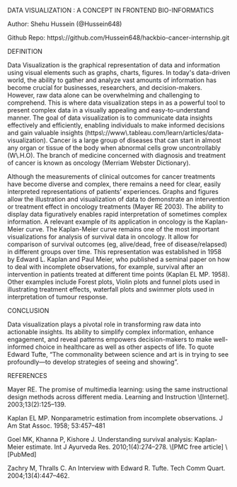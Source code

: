 DATA VISUALIZATION : A CONCEPT IN FRONTEND BIO-INFORMATICS

Author: Shehu Hussein (@Hussein648)

Github Repo: https\\://github.com/Hussein648/hackbio-cancer-internship.git

DEFINITION

Data Visualization is the graphical representation of data and information using visual elements such as graphs, charts, figures. In today's data-driven world, the ability to gather and analyze vast amounts of information has become crucial for businesses, researchers, and decision-makers. However, raw data alone can be overwhelming and challenging to comprehend. This is where data visualization steps in as a powerful tool to present complex data in a visually appealing and easy-to-understand manner. The goal of data visualization is to communicate data insights effectively and efficiently, enabling individuals to make informed decisions and gain valuable insights (https\\://www\\.tableau.com/learn/articles/data-visualization). Cancer is a large group of diseases that can start in almost any organ or tissue of the body when abnormal cells grow uncontrollably (W\\.H.O). The branch of medicine concerned with diagnosis and treatment of cancer is known as oncology (Merriam Webster Dictionary).

Although the measurements of clinical outcomes for cancer treatments have become diverse and complex, there remains a need for clear, easily interpreted representations of patients’ experiences. Graphs and figures allow the illustration and visualization of data to demonstrate an intervention or treatment effect in oncology treatments (Mayer RE 2003). The ability to display data figuratively enables rapid interpretation of sometimes complex information. A relevant example of its application in oncology is the Kaplan-Meier curve. The Kaplan-Meier curve remains one of the most important visualizations for analysis of survival data in oncology. It allow for comparison of survival outcomes (eg, alive/dead, free of disease/relapsed) in different groups over time. This representation was established in 1958 by Edward L. Kaplan and Paul Meier, who published a seminal paper on how to deal with incomplete observations, for example, survival after an intervention in patients treated at different time points (Kaplan EL MP. 1958). Other examples include Forest plots, Violin plots and funnel plots used in illustrating treatment effects, waterfall plots and swimmer plots used in interpretation of tumour response.  

CONCLUSION

Data visualization plays a pivotal role in transforming raw data into actionable insights. Its ability to simplify complex information, enhance engagement, and reveal patterns empowers decision-makers to make well-informed choice in healthcare as well as other aspects of life. To quote Edward Tufte, “The commonality between science and art is in trying to see profoundly—to develop strategies of seeing and showing”.

REFERENCES

Mayer RE. The promise of multimedia learning: using the same instructional design methods across different media. Learning and Instruction \\\[Internet]. 2003;13(2):125–139.

Kaplan EL MP. Nonparametric estimation from incomplete observations. J Am Stat Assoc. 1958; 53:457–481

Goel MK, Khanna P, Kishore J. Understanding survival analysis: Kaplan-Meier estimate. Int J Ayurveda Res. 2010;1(4):274–278. \\\[PMC free article] \\\[PubMed]

Zachry M, Thralls C. An Interview with Edward R. Tufte. Tech Comm Quart. 2004;13(4):447–462.
